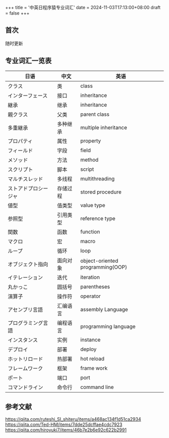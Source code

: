 +++
title = '中英日程序猿专业词汇'
date = 2024-11-03T17:13:00+08:00
draft = false
+++

## 首次

随时更新

## 专业词汇一览表

| 日语                 | 中文     | 英语                             |
| -------------------- | -------- | -------------------------------- |
| クラス               | 类       | class                            |
| インターフェース     | 接口     | inheritance                      |
| 継承                 | 继承     | inheritance                      |
| 親クラス             | 父类     | parent class                     |
| 多重継承             | 多种继承 | multiple inheritance             |
| プロパティ           | 属性     | property                         |
| フィールド           | 字段     | field                            |
| メソッド             | 方法     | method                           |
| スクリプト           | 脚本     | script                           |
| マルチスレッド       | 多线程   | multithreading                   |
| ストアドプロシージャ | 存储过程 | stored procedure                 |
| 値型                 | 值类型   | value type                       |
| 参照型               | 引用类型 | reference type                   |
| 関数                 | 函数     | function                         |
| マクロ               | 宏       | macro                            |
| ループ               | 循环     | loop                             |
| オブジェクト指向     | 面向对象 | object-oriented programming(OOP) |
| イテレーション       | 迭代     | iteration                        |
| 丸かっこ             | 圆括号   | parentheses                      |
| 演算子               | 操作符   | operator                         |
| アセンブリ言語       | 汇编语言 | assembly Language                |
| プログラミング言語   | 编程语言 | programming language             |
| インスタンス         | 实例     | instance                         |
| デプロイ             | 部署     | deploy                           |
| ホットリロード       | 热部署   | hot reload                       |
| フレームワーク       | 框架     | frame work                       |
| ポート               | 端口     | port                             |
| コマンドライン       | 命令行   | command line                     |

## 参考文献

<https://qiita.com/ruteshi_SI_shiteru/items/a468ac134f1d51ca2934>
<https://qiita.com/Ted-HM/items/7dde25dcffae4cdc7923>
<https://qiita.com/hiroyuki7/items/46b7e2b6e92c622b2991>
